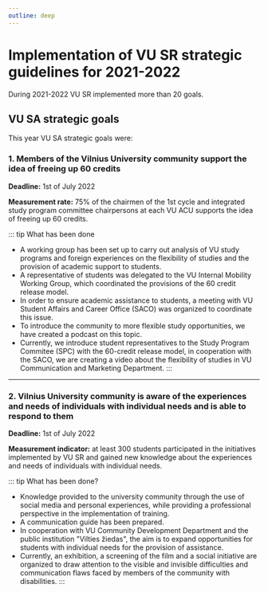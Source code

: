 ```yaml
---
outline: deep
---
```


<script setup lang="ts">
import { NConfigProvider, darkTheme } from 'naive-ui'
import { useMutationObserver } from '@vueuse/core'
import { ref } from 'vue'
import TimelineItemSection from '/components/TimelineItemSection.vue'
import vusaGoals from '/data/vusaGoals.EN.ts'

// check if there's html class dark
const dark = ref(document.documentElement.classList.contains('dark'))

// watch for changes in html class
useMutationObserver(document.documentElement, () => {
  dark.value = document.documentElement.classList.contains('dark')
}, { attributes: true, attributeFilter: ['class']})
</script>

# Implementation of VU SR strategic guidelines for 2021-2022

During 2021-2022 VU SR implemented more than 20 goals.

## VU SA strategic goals

This year VU SA strategic goals were:

### 1. Members of the Vilnius University community support the idea of freeing up 60 credits

**Deadline:** 1st of July 2022

**Measurement rate:** 75% of the chairmen of the 1st cycle and
integrated study program committee chairpersons at each VU ACU supports
the idea of freeing up 60 credits.

<NConfigProvider :theme="dark ? darkTheme : undefined">
  <TimelineItemSection :items="vusaGoals['1']" english></TimelineItemSection>
</NConfigProvider>

::: tip What has been done

- A working group has been set up to carry out analysis of VU study
  programs and foreign experiences on the flexibility of studies and
  the provision of academic support to students.
- A representative of
  students was delegated to the VU Internal Mobility Working Group,
  which coordinated the provisions of the 60 credit release model.
- In
  order to ensure academic assistance to students, a meeting with VU
  Student Affairs and Career Office (SACO) was organized to coordinate
  this issue.
- To introduce the community to more flexible study
  opportunities, we have created a podcast on this topic.
- Currently,
  we introduce student representatives to the Study Program Commitee
  (SPC) with the 60-credit release model, in cooperation with the
  SACO, we are creating a video about the flexibility of studies in VU
  Communication and Marketing Department.
  :::

---

### 2. Vilnius University community is aware of the experiences and needs of individuals with individual needs and is able to respond to them

**Deadline:** 1st of July 2022

**Measurement indicator:** at least 300 students participated in the
initiatives implemented by VU SR and gained new knowledge about the
experiences and needs of individuals with individual needs.

<NConfigProvider :theme="dark ? darkTheme : undefined">
  <TimelineItemSection :items="vusaGoals['2']" english></TimelineItemSection>
</NConfigProvider>

::: tip What has been done?

- Knowledge provided to the university community through the use of
  social media and personal experiences, while providing a
  professional perspective in the implementation of training.
- A
  communication guide has been prepared.
- In cooperation with VU
  Community Development Department and the public institution
  \"Vilties žiedas\", the aim is to expand opportunities for students
  with individual needs for the provision of assistance.
- Currently, an
  exhibition, a screening of the film and a social initiative are
  organized to draw attention to the visible and invisible
  difficulties and communication flaws faced by members of the
  community with disabilities.
  :::
